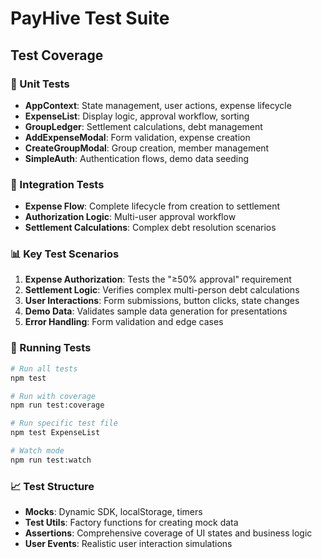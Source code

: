 # PayHive Test Suite

## Test Coverage

### 🧪 Unit Tests
- **AppContext**: State management, user actions, expense lifecycle
- **ExpenseList**: Display logic, approval workflow, sorting
- **GroupLedger**: Settlement calculations, debt management
- **AddExpenseModal**: Form validation, expense creation
- **CreateGroupModal**: Group creation, member management
- **SimpleAuth**: Authentication flows, demo data seeding

### 🔧 Integration Tests
- **Expense Flow**: Complete lifecycle from creation to settlement
- **Authorization Logic**: Multi-user approval workflow
- **Settlement Calculations**: Complex debt resolution scenarios

### 📊 Key Test Scenarios
1. **Expense Authorization**: Tests the "≥50% approval" requirement
2. **Settlement Logic**: Verifies complex multi-person debt calculations
3. **User Interactions**: Form submissions, button clicks, state changes
4. **Demo Data**: Validates sample data generation for presentations
5. **Error Handling**: Form validation and edge cases

### 🚀 Running Tests
```bash
# Run all tests
npm test

# Run with coverage
npm run test:coverage

# Run specific test file
npm test ExpenseList

# Watch mode
npm run test:watch
```

### 📈 Test Structure
- **Mocks**: Dynamic SDK, localStorage, timers
- **Test Utils**: Factory functions for creating mock data
- **Assertions**: Comprehensive coverage of UI states and business logic
- **User Events**: Realistic user interaction simulations